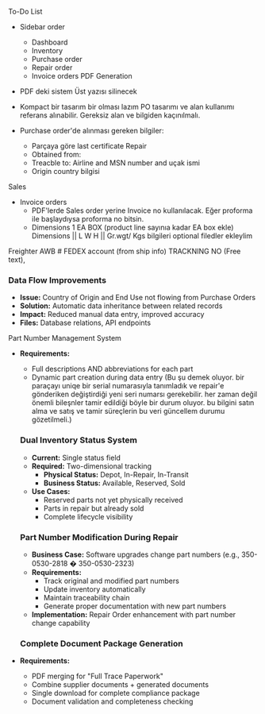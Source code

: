 
To-Do List
 * Sidebar order
   * Dashboard
   * Inventory
   * Purchase order
   * Repair order
   * Invoice orders
PDF Generation
 * PDF deki sistem Üst yazısı silinecek
 * Kompact bir tasarım bir olması lazım PO tasarımı ve alan kullanımı referans alınabilir. Gereksiz alan ve bilgiden kaçınılmalı. 


 * Purchase order'de alınması gereken bilgiler:
   * Parçaya göre last certificate Repair
   * Obtained from:
   * Treacble to: Airline
     and MSN number and uçak ismi
   * Origin country bilgisi



Sales
 * Invoice orders
   * PDF'lerde Sales order yerine Invoice no kullanılacak. Eğer proforma ile başlaydıysa proforma no bitsin.
   * Dimensions 1 EA BOX (product line sayınıa kadar EA box ekle)
   Dimensions || L W H || Gr.wgt/ Kgs bilgileri optional filedler ekleylim

Freighter AWB # FEDEX account (from ship info) TRACKNING NO (Free text), 


### Data Flow Improvements
- **Issue:** Country of Origin and End Use not flowing from Purchase Orders
- **Solution:** Automatic data inheritance between related records
- **Impact:** Reduced manual data entry, improved accuracy
- **Files:** Database relations, API endpoints


Part Number Management System
- **Requirements:**
  - Full descriptions AND abbreviations for each part
  - Dynamic part creation during data entry (Bu şu demek oluyor. bir paraçayı uniqe bir serial numarasıyla tanımladık ve repair'e gönderiken değiştirdiği yeni seri numarsı gerekebilir. her zaman değil önemli bileşnler tamir edildiği böyle bir durum oluyor. bu bilgini satın alma ve satış ve tamir süreçlerin bu veri güncellem durumu gözetilmeli.)

  ### Dual Inventory Status System
  - **Current:** Single status field
  - **Required:** Two-dimensional tracking
    - **Physical Status:** Depot, In-Repair, In-Transit
    - **Business Status:** Available, Reserved, Sold
  - **Use Cases:**
    - Reserved parts not yet physically received
    - Parts in repair but already sold
    - Complete lifecycle visibility

  ### Part Number Modification During Repair
  - **Business Case:** Software upgrades change part numbers (e.g., 350-0530-2818 � 350-0530-2323)
  - **Requirements:**
    - Track original and modified part numbers
    - Update inventory automatically
    - Maintain traceability chain
    - Generate proper documentation with new part numbers
  - **Implementation:** Repair Order enhancement with part number change capability

  ### Complete Document Package Generation
- **Requirements:**
  - PDF merging for "Full Trace Paperwork"
  - Combine supplier documents + generated documents
  - Single download for complete compliance package
  - Document validation and completeness checking